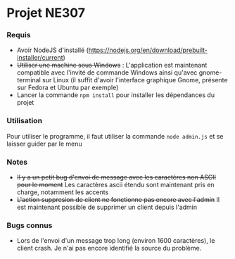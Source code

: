 # Projet NE307
### Requis
- Avoir NodeJS d'installé (https://nodejs.org/en/download/prebuilt-installer/current)
- ~~Utiliser une machine sous Windows~~  : L'application est maintenant compatible avec l'invité de commande Windows ainsi qu'avec gnome-terminal sur Linux (il suffit d'avoir l'interface graphique Gnome, présente sur Fedora et Ubuntu par exemple)
- Lancer la commande ```npm install``` pour installer les dépendances du projet
### Utilisation
Pour utiliser le programme, il faut utiliser la commande ```node admin.js``` et se laisser guider par le menu

### Notes
- ~~Il y a un petit bug d'envoi de message avec les caractères non ASCII pour le moment~~ Les caractères ascii étendu sont maintenant pris en charge, notamment les accents
- ~~L'action suppresion de client ne fonctionne pas encore avec l'admin~~ Il est maintenant possible de supprimer un client depuis l'admin

### Bugs connus
- Lors de l'envoi d'un message trop long (environ 1600 caractères), le client crash. Je n'ai pas encore identifié la source du problème.
